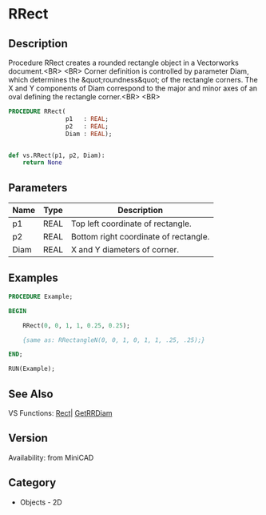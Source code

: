 # RRect

## Description
Procedure RRect creates a rounded rectangle object in a Vectorworks document.&lt;BR&gt;
&lt;BR&gt;
Corner definition is controlled by parameter Diam, which determines the &amp;quot;roundness&amp;quot; of the rectangle corners. The X and Y components of Diam correspond to the major and minor axes of an oval defining the rectangle corner.&lt;BR&gt;
&lt;BR&gt;


```pascal
PROCEDURE RRect(
				p1   : REAL;
				p2   : REAL;
				Diam : REAL);
```

```python

def vs.RRect(p1, p2, Diam):
    return None
```

## Parameters
|Name|Type|Description|
|---|---|---|
|p1|REAL|Top left coordinate of rectangle.|
|p2|REAL|Bottom right coordinate of rectangle.|
|Diam|REAL|X and Y diameters of corner.|

## Examples
```pascal
PROCEDURE Example;

BEGIN

	RRect(0, 0, 1, 1, 0.25, 0.25);

	{same as: RRectangleN(0, 0, 1, 0, 1, 1, .25, .25);}

END;

RUN(Example);
```

## See Also
VS Functions:
[Rect](Rect.md)| [GetRRDiam](GetRRDiam.md)

## Version
Availability: from MiniCAD
## Category
* Objects - 2D

